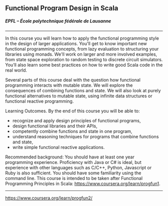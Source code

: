 ## Functional Program Design in Scala

##### EPFL – École polytechnique fédérale de Lausanne

---

In this course you will learn how to apply the functional programming style in the design of larger applications. You'll get to know important new functional programming concepts, from lazy evaluation to structuring your libraries using monads. We'll work on larger and more involved examples, from state space exploration to random testing to discrete circuit simulators. You’ll also learn some best practices on how to write good Scala code in the real world.

Several parts of this course deal with the question how functional programming interacts with mutable state. We will explore the consequences of combining functions and state. We will also look at purely functional alternatives to mutable state, using infinite data structures or functional reactive programming.

Learning Outcomes. By the end of this course you will be able to:

- recognize and apply design principles of functional programs,
- design functional libraries and their APIs,
- competently combine functions and state in one program,
- understand reasoning techniques for programs that combine functions and state,
- write simple functional reactive applications.

Recommended background: You should have at least one year programming experience. Proficiency with Java or C# is ideal, but experience with other languages such as C/C++, Python, Javascript or Ruby is also sufficient. You should have some familiarity using the command line. This course is intended to be taken after Functional Programming Principles in Scala: https://www.coursera.org/learn/progfun1.

---

https://www.coursera.org/learn/progfun2/
